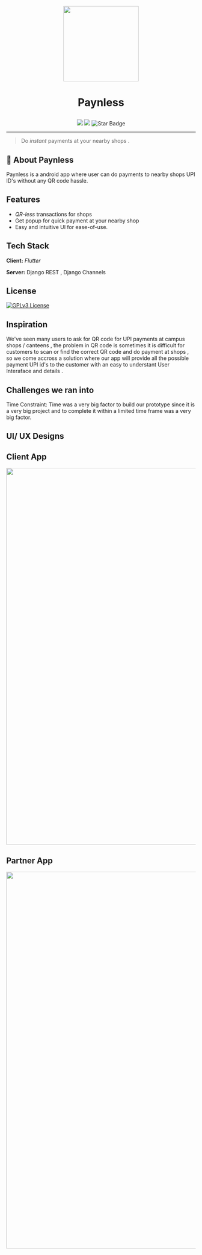 
<p align=center>
<image src = "https://github.com/FBIOpenUpp/paynless/blob/main/assets/logo.png" width = 200 >
</p>


# <p align=center> Paynless </p>

<p align="center">
<img src="https://img.shields.io/badge/PRs-Welcome-brightgreen"/>
<img src="https://img.shields.io/badge/License-GPL%20v3-yellow.svg"/></a>
<img src="https://img.shields.io/static/v1?label=%F0%9F%8C%9F&message=If%20Useful&style=style=flat&color=BC4E99" alt="Star Badge"/>
</p>

---

> Do _instant_ payments at your nearby shops .  


## 🚀 About Paynless

Paynless is a android app where user can do payments to nearby shops UPI ID's without any QR code hassle.  
## Features

- _QR-less_ transactions for shops 
- Get popup for quick payment at your nearby shop 
- Easy and intuitive UI for ease-of-use.





## Tech Stack

**Client:** _Flutter_

**Server:** Django REST , Django Channels




## License



[![GPLv3 License](https://img.shields.io/badge/License-GPL%20v3-yellow.svg)](https://opensource.org/licenses/)





## Inspiration

We've seen many users to ask for QR code for UPI payments at campus shops / canteens , the problem in QR code is sometimes it is difficult for customers to scan or find the correct QR code and do payment at shops , so we come accross a solution where our app will provide all the possible payment UPI id's to the customer with an easy to understant User Interaface and details .


## Challenges we ran into

Time Constraint: Time was a very big factor to build our prototype since it is a very big project and to complete it within a limited time frame was a very big factor.



## UI/ UX Designs

## Client App
    
<image src = "https://github.com/FBIOpenUpp/paynless/blob/main/assets/user_app.png" width = 1000 >

## Partner App

<image src = "https://github.com/FBIOpenUpp/paynless/blob/main/assets/partner_app.png" width = 1000 >

